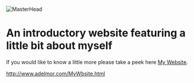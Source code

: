 ![MasterHead](https://www.safersociety.com/wp-content/uploads/2018/04/Gif-animation-hello.gif)

# An introductory website featuring a little bit about myself

If you would like to know a little more please take a peek here <a href="https://www.adelmor.com/MyWebsite.html" class="active">My Website</a>.



http://www.adelmor.com/MyWbsite.html
